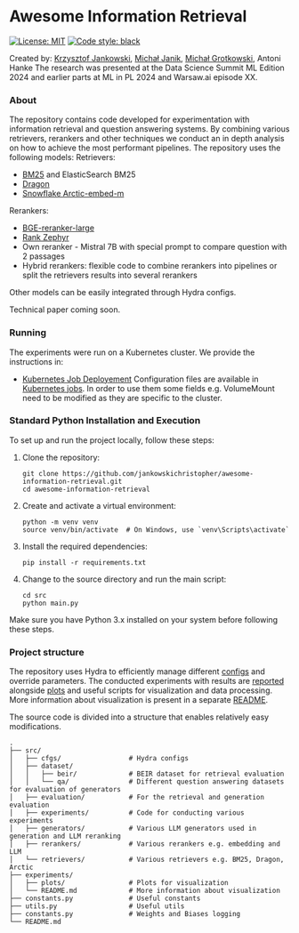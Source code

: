 # Awesome Information Retrieval
<p align="left">
<a href="https://opensource.org/licenses/MIT"><img alt="License: MIT" src="https://img.shields.io/badge/License-MIT-green.svg"></a>
<a href="https://github.com/psf/black"><img alt="Code style: black" src="https://img.shields.io/badge/code%20style-black-000000.svg"></a>
</p>

Created by: [Krzysztof Jankowski](https://github.com/jankowskichristopher), [Michał Janik](https://github.com/mihal09), [Michał Grotkowski](https://github.com/mgrotkowski), Antoni Hanke
The research was presented at the Data Science Summit ML Edition 2024 and earlier parts at ML in PL 2024 and Warsaw.ai episode XX.

### About
The repository contains code developed for experimentation with information retrieval and question answering systems.
By combining various retrievers, rerankers and other techniques we conduct an in depth analysis on how to achieve the most performant pipelines.
The repository uses the following models:
Retrievers:
- [BM25](https://pypi.org/project/rank-bm25/) and ElasticSearch BM25
- [Dragon](https://huggingface.co/facebook/dragon-plus-context-encoder)
- [Snowflake Arctic-embed-m](https://huggingface.co/Snowflake/snowflake-arctic-embed-m)

Rerankers:
- [BGE-reranker-large](https://huggingface.co/BAAI/bge-reranker-large)
- [Rank Zephyr](https://huggingface.co/castorini/rank_zephyr_7b_v1_full)
- Own reranker - Mistral 7B with special prompt to compare question with 2 passages
- Hybrid rerankers: flexible code to combine rerankers into pipelines or split the retrievers results into several rerankers

Other models can be easily integrated through Hydra configs.


Technical paper coming soon.


### Running
The experiments were run on a Kubernetes cluster. We provide the instructions in:
- [Kubernetes Job Deployement](/docs/jobs.md)
Configuration files are available in [Kubernetes jobs](/jobs/).
In order to use them some fields e.g. VolumeMount need to be modified as they are specific to the cluster.

### Standard Python Installation and Execution

To set up and run the project locally, follow these steps:

1. Clone the repository:
   ```
   git clone https://github.com/jankowskichristopher/awesome-information-retrieval.git
   cd awesome-information-retrieval
   ```

2. Create and activate a virtual environment:
   ```
   python -m venv venv
   source venv/bin/activate  # On Windows, use `venv\Scripts\activate`
   ```

3. Install the required dependencies:
   ```
   pip install -r requirements.txt
   ```

4. Change to the source directory and run the main script:
   ```
   cd src
   python main.py
   ```

Make sure you have Python 3.x installed on your system before following these steps.

### Project structure
The repository uses Hydra to efficiently manage different [configs](/src/cfgs/) and override parameters.
The conducted experiments with results are [reported](/experiments/) alongside [plots](/experiments/plots) and useful scripts for visualization and data processing. More information about visualization is present in a separate [README](/experiments/README.md).

The source code is divided into a structure that enables relatively easy modifications.

```
.
├── src/
│   ├── cfgs/                 # Hydra configs
│   ├── dataset/
│   │   ├── beir/             # BEIR dataset for retrieval evaluation
│   │   └── qa/               # Different question answering datasets for evaluation of generators
│   ├── evaluation/           # For the retrieval and generation evaluation
│   ├── experiments/          # Code for conducting various experiments
│   ├── generators/           # Various LLM generators used in generation and LLM reranking
│   ├── rerankers/            # Various rerankers e.g. embedding and LLM
│   └── retrievers/           # Various retrievers e.g. BM25, Dragon, Arctic
├── experiments/
│   ├── plots/                # Plots for visualization
│   └── README.md             # More information about visualization
├── constants.py              # Useful constants
├── utils.py                  # Useful utils
├── constants.py              # Weights and Biases logging
└── README.md

```
